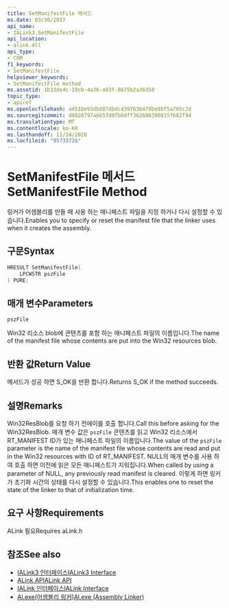 ```yaml
---
title: SetManifestFile 메서드
ms.date: 03/30/2017
api_name:
- IALink3.SetManifestFile
api_location:
- alink.dll
api_type:
- COM
f1_keywords:
- SetManifestFile
helpviewer_keywords:
- SetManifestFile method
ms.assetid: 1b33de4c-19cb-4a36-a93f-8675b2a36d58
topic_type:
- apiref
ms.openlocfilehash: a4518e93db887dbdc4397636479be8bf5a705c2d
ms.sourcegitcommit: d8020797a6657d0fbbdff362b80300815f682f94
ms.translationtype: MT
ms.contentlocale: ko-KR
ms.lasthandoff: 11/24/2020
ms.locfileid: "95733726"
---
```

# <a name="setmanifestfile-method"></a><span data-ttu-id="dff89-102">SetManifestFile 메서드</span><span class="sxs-lookup"><span data-stu-id="dff89-102">SetManifestFile Method</span></span>

<span data-ttu-id="dff89-103">링커가 어셈블리를 만들 때 사용 하는 매니페스트 파일을 지정 하거나 다시 설정할 수 있습니다.</span><span class="sxs-lookup"><span data-stu-id="dff89-103">Enables you to specify or reset the manifest file that the linker uses when it creates the assembly.</span></span>  
  
## <a name="syntax"></a><span data-ttu-id="dff89-104">구문</span><span class="sxs-lookup"><span data-stu-id="dff89-104">Syntax</span></span>  
  
```cpp  
HRESULT SetManifestFile(  
    LPCWSTR pszFile  
) PURE;  
```  
  
## <a name="parameters"></a><span data-ttu-id="dff89-105">매개 변수</span><span class="sxs-lookup"><span data-stu-id="dff89-105">Parameters</span></span>  

 `pszFile`  
  
 <span data-ttu-id="dff89-106">Win32 리소스 blob에 콘텐츠를 포함 하는 매니페스트 파일의 이름입니다.</span><span class="sxs-lookup"><span data-stu-id="dff89-106">The name of the manifest file whose contents are put into the Win32 resources blob.</span></span>  
  
## <a name="return-value"></a><span data-ttu-id="dff89-107">반환 값</span><span class="sxs-lookup"><span data-stu-id="dff89-107">Return Value</span></span>  

 <span data-ttu-id="dff89-108">메서드가 성공 하면 S_OK을 반환 합니다.</span><span class="sxs-lookup"><span data-stu-id="dff89-108">Returns S_OK if the method succeeds.</span></span>  
  
## <a name="remarks"></a><span data-ttu-id="dff89-109">설명</span><span class="sxs-lookup"><span data-stu-id="dff89-109">Remarks</span></span>  

 <span data-ttu-id="dff89-110">Win32ResBlob를 요청 하기 전에이를 호출 합니다.</span><span class="sxs-lookup"><span data-stu-id="dff89-110">Call this before asking for the Win32ResBlob.</span></span> <span data-ttu-id="dff89-111">매개 변수 값은 `pszFile` 콘텐츠를 읽고 Win32 리소스에서 RT_MANIFEST ID가 있는 매니페스트 파일의 이름입니다.</span><span class="sxs-lookup"><span data-stu-id="dff89-111">The value of the `pszFile` parameter is the name of the manifest file whose contents are read and put in the Win32 resources with ID of RT_MANIFEST.</span></span> <span data-ttu-id="dff89-112">NULL의 매개 변수를 사용 하 여 호출 하면 이전에 읽은 모든 매니페스트가 지워집니다.</span><span class="sxs-lookup"><span data-stu-id="dff89-112">When called by using a parameter of NULL, any previously read manifest is cleared.</span></span> <span data-ttu-id="dff89-113">이렇게 하면 링커가 초기화 시간의 상태를 다시 설정할 수 있습니다.</span><span class="sxs-lookup"><span data-stu-id="dff89-113">This enables one to reset the state of the linker to that of initialization time.</span></span>  
  
## <a name="requirements"></a><span data-ttu-id="dff89-114">요구 사항</span><span class="sxs-lookup"><span data-stu-id="dff89-114">Requirements</span></span>  

 <span data-ttu-id="dff89-115">ALink 필요</span><span class="sxs-lookup"><span data-stu-id="dff89-115">Requires aLink.h</span></span>  
  
## <a name="see-also"></a><span data-ttu-id="dff89-116">참조</span><span class="sxs-lookup"><span data-stu-id="dff89-116">See also</span></span>

- [<span data-ttu-id="dff89-117">IALink3 인터페이스</span><span class="sxs-lookup"><span data-stu-id="dff89-117">IALink3 Interface</span></span>](ialink3-interface.md)
- [<span data-ttu-id="dff89-118">ALink API</span><span class="sxs-lookup"><span data-stu-id="dff89-118">ALink API</span></span>](index.md)
- [<span data-ttu-id="dff89-119">IALink 인터페이스</span><span class="sxs-lookup"><span data-stu-id="dff89-119">IALink Interface</span></span>](ialink-interface.md)
- [<span data-ttu-id="dff89-120">Al.exe(어셈블리 링커)</span><span class="sxs-lookup"><span data-stu-id="dff89-120">Al.exe (Assembly Linker)</span></span>](../../tools/al-exe-assembly-linker.md)
